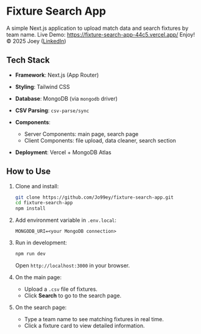 # Fixture Search App

A simple Next.js application to upload match data and search fixtures by team name.
Live Demo: https://fixture-search-app-44c5.vercel.app/
Enjoy!
© 2025 Joey ([LinkedIn](https://www.linkedin.com/in/joey-zhuyun-chen/))

## Tech Stack

- **Framework**: Next.js (App Router)
- **Styling**: Tailwind CSS
- **Database**: MongoDB (via `mongodb` driver)
- **CSV Parsing**: `csv-parse/sync` 
- **Components**:

  - Server Components: main page, search page
  - Client Components: file upload, data cleaner, search section

- **Deployment**: Vercel + MongoDB Atlas

## How to Use

1. Clone and install:

   ```bash
   git clone https://github.com/Jo99ey/fixture-search-app.git
   cd fixture-search-app
   npm install
   ```

2. Add environment variable in `.env.local`:

   ```env
   MONGODB_URI=<your MongoDB connection>
   ```

3. Run in development:

   ```bash
   npm run dev
   ```

   Open `http://localhost:3000` in your browser.

4. On the main page:

   - Upload a `.csv` file of fixtures.
   - Click **Search** to go to the search page.

5. On the search page:

   - Type a team name to see matching fixtures in real time.
   - Click a fixture card to view detailed information.


